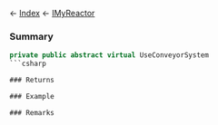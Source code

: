 ← [Index](Api-Index) ← [IMyReactor](Sandbox.ModAPI.Ingame.IMyReactor)

### Summary

```csharp
private public abstract virtual UseConveyorSystem
```csharp

### Returns

### Example

### Remarks

